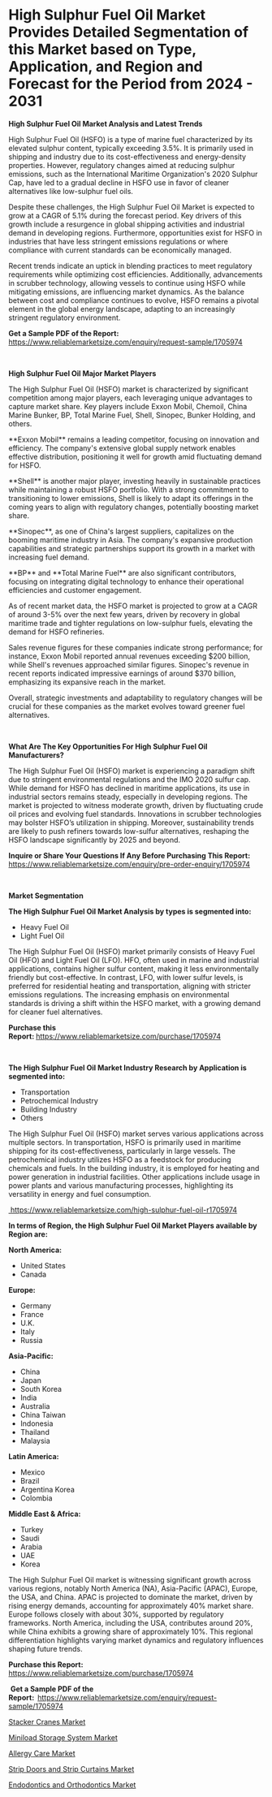 <p><h1>High Sulphur Fuel Oil Market Provides Detailed Segmentation of this Market based on Type, Application, and Region and Forecast for the Period from 2024 - 2031</h1></p><p><strong>High Sulphur Fuel Oil Market Analysis and Latest Trends</strong></p>
<p><p>High Sulphur Fuel Oil (HSFO) is a type of marine fuel characterized by its elevated sulphur content, typically exceeding 3.5%. It is primarily used in shipping and industry due to its cost-effectiveness and energy-density properties. However, regulatory changes aimed at reducing sulphur emissions, such as the International Maritime Organization's 2020 Sulphur Cap, have led to a gradual decline in HSFO use in favor of cleaner alternatives like low-sulphur fuel oils.</p><p>Despite these challenges, the High Sulphur Fuel Oil Market is expected to grow at a CAGR of 5.1% during the forecast period. Key drivers of this growth include a resurgence in global shipping activities and industrial demand in developing regions. Furthermore, opportunities exist for HSFO in industries that have less stringent emissions regulations or where compliance with current standards can be economically managed.</p><p>Recent trends indicate an uptick in blending practices to meet regulatory requirements while optimizing cost efficiencies. Additionally, advancements in scrubber technology, allowing vessels to continue using HSFO while mitigating emissions, are influencing market dynamics. As the balance between cost and compliance continues to evolve, HSFO remains a pivotal element in the global energy landscape, adapting to an increasingly stringent regulatory environment.</p></p>
<p><strong>Get a Sample PDF of the Report:&nbsp;</strong> <a href="https://www.reliablemarketsize.com/enquiry/request-sample/1705974?utm_campaign=1506&utm_medium=2&utm_source=Github&utm_content=ia&utm_term=21102024&utm_id=high-sulphur-fuel-oil">https://www.reliablemarketsize.com/enquiry/request-sample/1705974</a></p>
<p>&nbsp;</p>
<p><strong>High Sulphur Fuel Oil Major Market Players</strong></p>
<p><p>The High Sulphur Fuel Oil (HSFO) market is characterized by significant competition among major players, each leveraging unique advantages to capture market share. Key players include Exxon Mobil, Chemoil, China Marine Bunker, BP, Total Marine Fuel, Shell, Sinopec, Bunker Holding, and others.</p><p>**Exxon Mobil** remains a leading competitor, focusing on innovation and efficiency. The company's extensive global supply network enables effective distribution, positioning it well for growth amid fluctuating demand for HSFO.</p><p>**Shell** is another major player, investing heavily in sustainable practices while maintaining a robust HSFO portfolio. With a strong commitment to transitioning to lower emissions, Shell is likely to adapt its offerings in the coming years to align with regulatory changes, potentially boosting market share.</p><p>**Sinopec**, as one of China's largest suppliers, capitalizes on the booming maritime industry in Asia. The company's expansive production capabilities and strategic partnerships support its growth in a market with increasing fuel demand.</p><p>**BP** and **Total Marine Fuel** are also significant contributors, focusing on integrating digital technology to enhance their operational efficiencies and customer engagement.</p><p>As of recent market data, the HSFO market is projected to grow at a CAGR of around 3-5% over the next few years, driven by recovery in global maritime trade and tighter regulations on low-sulphur fuels, elevating the demand for HSFO refineries.</p><p>Sales revenue figures for these companies indicate strong performance; for instance, Exxon Mobil reported annual revenues exceeding $200 billion, while Shell's revenues approached similar figures. Sinopec's revenue in recent reports indicated impressive earnings of around $370 billion, emphasizing its expansive reach in the market.</p><p>Overall, strategic investments and adaptability to regulatory changes will be crucial for these companies as the market evolves toward greener fuel alternatives.</p></p>
<p>&nbsp;</p>
<p><strong>What Are The Key Opportunities For High Sulphur Fuel Oil Manufacturers?</strong></p>
<p><p>The High Sulphur Fuel Oil (HSFO) market is experiencing a paradigm shift due to stringent environmental regulations and the IMO 2020 sulfur cap. While demand for HSFO has declined in maritime applications, its use in industrial sectors remains steady, especially in developing regions. The market is projected to witness moderate growth, driven by fluctuating crude oil prices and evolving fuel standards. Innovations in scrubber technologies may bolster HSFO’s utilization in shipping. Moreover, sustainability trends are likely to push refiners towards low-sulfur alternatives, reshaping the HSFO landscape significantly by 2025 and beyond.</p></p>
<p><strong>Inquire or Share Your Questions If Any Before Purchasing This Report:</strong> <a href="https://www.reliablemarketsize.com/enquiry/pre-order-enquiry/1705974?utm_campaign=1506&utm_medium=2&utm_source=Github&utm_content=ia&utm_term=21102024&utm_id=high-sulphur-fuel-oil">https://www.reliablemarketsize.com/enquiry/pre-order-enquiry/1705974</a></p>
<p>&nbsp;</p>
<p><strong>Market Segmentation</strong></p>
<p><strong>The High Sulphur Fuel Oil Market Analysis by types is segmented into:</strong></p>
<p><ul><li>Heavy Fuel Oil</li><li>Light Fuel Oil</li></ul></p>
<p><p>The High Sulphur Fuel Oil (HSFO) market primarily consists of Heavy Fuel Oil (HFO) and Light Fuel Oil (LFO). HFO, often used in marine and industrial applications, contains higher sulfur content, making it less environmentally friendly but cost-effective. In contrast, LFO, with lower sulfur levels, is preferred for residential heating and transportation, aligning with stricter emissions regulations. The increasing emphasis on environmental standards is driving a shift within the HSFO market, with a growing demand for cleaner fuel alternatives.</p></p>
<p><strong>Purchase this Report:&nbsp;</strong><a href="https://www.reliablemarketsize.com/purchase/1705974?utm_campaign=1506&utm_medium=2&utm_source=Github&utm_content=ia&utm_term=21102024&utm_id=high-sulphur-fuel-oil">https://www.reliablemarketsize.com/purchase/1705974</a></p>
<p>&nbsp;</p>
<p><strong>The High Sulphur Fuel Oil Market Industry Research by Application is segmented into:</strong></p>
<p><ul><li>Transportation</li><li>Petrochemical Industry</li><li>Building Industry</li><li>Others</li></ul></p>
<p><p>The High Sulphur Fuel Oil (HSFO) market serves various applications across multiple sectors. In transportation, HSFO is primarily used in maritime shipping for its cost-effectiveness, particularly in large vessels. The petrochemical industry utilizes HSFO as a feedstock for producing chemicals and fuels. In the building industry, it is employed for heating and power generation in industrial facilities. Other applications include usage in power plants and various manufacturing processes, highlighting its versatility in energy and fuel consumption.</p></p>
<p><a href="https://www.reliablemarketsize.com/high-sulphur-fuel-oil-r1705974?utm_campaign=1506&utm_medium=2&utm_source=Github&utm_content=ia&utm_term=21102024&utm_id=high-sulphur-fuel-oil">&nbsp;https://www.reliablemarketsize.com/high-sulphur-fuel-oil-r1705974</a></p>
<p><strong>In terms of Region, the High Sulphur Fuel Oil Market Players available by Region are:</strong></p>
<p>
    <p> <strong> North America: </strong>
        <ul>
            <li>United States</li>
            <li>Canada</li>
        </ul>
        </p> 
    <p> <strong> Europe: </strong>
        <ul>
            <li>Germany</li>
            <li>France</li>
            <li>U.K.</li>
            <li>Italy</li>
            <li>Russia</li>
        </ul>
        </p> 
    <p> <strong> Asia-Pacific: </strong>
        <ul>
            <li>China</li>
            <li>Japan</li>
            <li>South Korea</li>
            <li>India</li>
            <li>Australia</li>
            <li>China Taiwan</li>
            <li>Indonesia</li>
            <li>Thailand</li>
            <li>Malaysia</li>
        </ul>
        </p> 
    <p> <strong> Latin America: </strong>
        <ul>
            <li>Mexico</li>
            <li>Brazil</li>
            <li>Argentina Korea</li>
            <li>Colombia</li>
        </ul>
        </p> 
    <p> <strong> Middle East & Africa: </strong>
        <ul>
            <li>Turkey</li>
            <li>Saudi</li>
            <li>Arabia</li>
            <li>UAE</li>
            <li>Korea</li>
        </ul>
    </p>
    </p>
<p><p>The High Sulphur Fuel Oil market is witnessing significant growth across various regions, notably North America (NA), Asia-Pacific (APAC), Europe, the USA, and China. APAC is projected to dominate the market, driven by rising energy demands, accounting for approximately 40% market share. Europe follows closely with about 30%, supported by regulatory frameworks. North America, including the USA, contributes around 20%, while China exhibits a growing share of approximately 10%. This regional differentiation highlights varying market dynamics and regulatory influences shaping future trends.</p></p>
<p><strong>Purchase this Report: </strong><a href="https://www.reliablemarketsize.com/purchase/1705974?utm_campaign=1506&utm_medium=2&utm_source=Github&utm_content=ia&utm_term=21102024&utm_id=high-sulphur-fuel-oil">https://www.reliablemarketsize.com/purchase/1705974</a></p>
<p>&nbsp;<strong>Get a Sample PDF of the Report:&nbsp;&nbsp;</strong><a href="https://www.reliablemarketsize.com/enquiry/request-sample/1705974?utm_campaign=1506&utm_medium=2&utm_source=Github&utm_content=ia&utm_term=21102024&utm_id=high-sulphur-fuel-oil">https://www.reliablemarketsize.com/enquiry/request-sample/1705974</a></p>
<p><strong></strong></p>
<p><p><a href="https://issuu.com/reportprime-2/docs/stacker-cranes-market-size-2030.ppt_dbae1fcc242894?utm_campaign=1506&utm_medium=2&utm_source=Github&utm_content=ia&utm_term=21102024&utm_id=high-sulphur-fuel-oil">Stacker Cranes Market</a></p><p><a href="https://issuu.com/reportprime-2/docs/miniload-storage-system-market-size_970ec4d7dc70e4?utm_campaign=1506&utm_medium=2&utm_source=Github&utm_content=ia&utm_term=21102024&utm_id=high-sulphur-fuel-oil">Miniload Storage System Market</a></p><p><a href="https://www.linkedin.com/pulse/analyzing-allergy-care-market-dynamics-growth-drivers-forecasted-ccebc?utm_campaign=1506&utm_medium=2&utm_source=Github&utm_content=ia&utm_term=21102024&utm_id=high-sulphur-fuel-oil">Allergy Care Market</a></p><p><a href="https://github.com/jilliesetpw0/Market-Research-Report-List-1/blob/main/strip-doors-and-strip-curtains-market.md?utm_campaign=1506&utm_medium=2&utm_source=Github&utm_content=ia&utm_term=21102024&utm_id=high-sulphur-fuel-oil">Strip Doors and Strip Curtains Market</a></p><p><a href="https://www.linkedin.com/pulse/sustainability-trends-endodontics-orthodontics-industry-78mcc?utm_campaign=1506&utm_medium=2&utm_source=Github&utm_content=ia&utm_term=21102024&utm_id=high-sulphur-fuel-oil">Endodontics and Orthodontics Market</a></p></p>